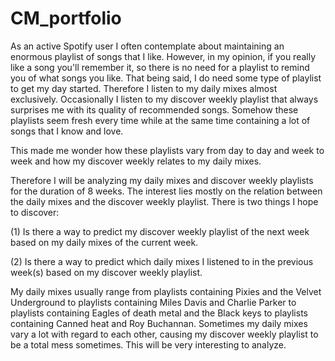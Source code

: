 # CM_portfolio
As an active Spotify user I often contemplate about maintaining an enormous playlist of songs that I like. However, in my opinion, if you really like a song you'll remember it, so there is no need for a playlist to remind you of what songs you like.
That being said, I do need some type of playlist to get my day started. Therefore I listen to my daily mixes almost exclusively. Occasionally I listen to my discover weekly playlist that always surprises me with its quality of recommended songs. Somehow these playlists seem fresh every time while at the same time containing a lot of songs that I know and love. 

This made me wonder how these playlists vary from day to day and week to week and how my discover weekly relates to my daily mixes.

Therefore I will be analyzing my daily mixes and discover weekly playlists for the duration of 8 weeks. The interest lies mostly on the relation between the daily mixes and the discover weekly playlist.
There is two things I hope to discover:

(1) Is there a way to predict my discover weekly playlist of the next week based on my daily mixes of the current week.

(2) Is there a way to predict which daily mixes I listened to in the previous week(s) based on my discover weekly playlist. 

My daily mixes usually range from playlists containing Pixies and the Velvet Underground to playlists containing Miles Davis and Charlie Parker to playlists containing Eagles of death metal and the Black keys to playlists containing Canned heat and Roy Buchannan. Sometimes my daily mixes vary a lot with regard to each other, causing my discover weekly playlist to be a total mess sometimes. This will be very interesting to analyze.